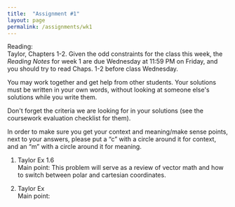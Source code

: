```yaml
---
title:  "Assignment #1"
layout: page
permalink: /assignments/wk1
---
```


Reading:  
Taylor, Chapters 1-2. Given the odd constraints for the class this week, the *Reading Notes* for week 1 are due Wednesday at 11:59 PM on Friday, and you should try to read Chaps. 1-2 before class Wednesday.

You may work together and get help from other students. Your solutions must be written in your own words, without looking at someone else's solutions while
you write them.

Don't forget the criteria we are looking for in your solutions (see the coursework evaluation checklist for them).

In order to make sure you get your context and meaning/make sense points,
next to your answers, please put a “c” with a circle around it for context,
and an “m” with a circle around it for meaning.

1. Taylor Ex 1.6  
Main point: This problem will serve as a review of vector math and how to switch between polar and cartesian coordinates.

2. Taylor Ex  
Main point: 